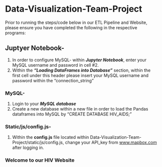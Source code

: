 # Data-Visualization-Team-Project

Prior to running the steps/code below in our ETL Pipeline and Website, please ensure you have completed the following in the respective programs:

## Juptyer Notebook-
1.	In order to configure MySQL- within ***Jupyter Notebook***, enter your MySQL username and password in cell #2.
2.	Within the ***“Loading DataFrames into Database”*** section, within the first cell under this header please insert your MySQL username and password within the “connection_string”

### MySQL-
1.	Login to your ***MySQL database***
2.	Create a new database within a new file in order to load the Pandas dataframes into MySQL by
“CREATE DATABASE HIV_AIDS;”

### Static/js/config.js-
1.	Within the **config.js** file located within Data-Visualization-Team-Project/static/js/config.js, change your API_key from www.mapbox.com after logging in.

### Welcome to our HIV Website

